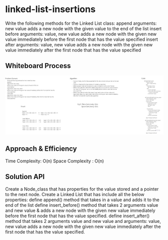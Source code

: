 # linked-list-insertions
<!-- Description of the challenge -->
Write the following methods for the Linked List class:
append
arguments: new value
adds a new node with the given value to the end of the list
insert before
arguments: value, new value
adds a new node with the given new value immediately before the first node that has the value specified
insert after
arguments: value, new value
adds a new node with the given new value immediately after the first node that has the value specified


## Whiteboard Process
<!-- Embedded whiteboard image -->
![alt](./Insertions.jpg)

## Approach & Efficiency
<!-- What approach did you take? Why? What is the Big O space/time for this approach? -->
Time Complexity: O(n)
Space Complexity : O(n)


## Solution API
<!-- Show how to run your code, and examples of it in action -->
Create a Node_class that has properties for the value stored and a pointer to the next node.
Create a Linked List that has include all the below properties:
define append() method that takes in a value and adds it to the end of the list
define insert_before() method that takes 2 arguments value and new value & adds a new node with the given new value immediately before the first node that has the value specified.
define insert_after() method that takes 2 arguments value and new value and arguments: value, new value adds a new node with the given new value immediately after the first node that has the value specified.